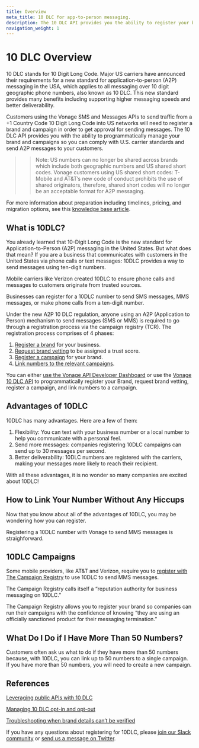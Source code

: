 ```yaml
---
title: Overview
meta_title: 10 DLC for app-to-person messaging. 
description: The 10 DLC API provides you the ability to register your brand, request brand vetting, register a campaign, and link numbers to your campaigns so you can send messages to your users and ensure you're complying with 10 DLC regulations in North America. 
navigation_weight: 1
---
```


# 10 DLC Overview

10 DLC stands for 10 Digit Long Code. Major US carriers have announced their requirements for a new standard for application-to-person (A2P) messaging in the USA, which applies to all messaging over 10 digit geographic phone numbers, also known as 10 DLC. This new standard provides many benefits including supporting higher messaging speeds and better deliverability.

Customers using the Vonage SMS and Messages APIs to send traffic from a +1 Country Code 10 Digit Long Code into US networks will need to register a brand and campaign in order to get approval for sending messages.
The 10 DLC API provides you with the ability to programmatically manage your brand and campaigns so you can comply with U.S. carrier standards and send A2P messages to your customers.

>> Note: US numbers can no longer be shared across brands which include both geographic numbers and US shared short codes.
Vonage customers using US shared short codes: T-Mobile and AT&T’s new code of conduct prohibits the use of shared originators, therefore, shared short codes will no longer be an acceptable format for A2P messaging.

For more information about preparation including timelines, pricing, and migration options, see this [knowledge base article](https://help.nexmo.com/hc/en-us/articles/360050905592-10DLC-Preparation).

## What is 10DLC?

You already learned that 10-Digit Long Code is the new standard for Application-to-Person (A2P) messaging in the United States. But what does that mean? If you are a business that communicates with customers in the United States via phone calls or text messages: 10DLC provides a way to send messages using ten-digit numbers.

Mobile carriers like Verizon created 10DLC to ensure phone calls and messages to customers originate from trusted sources. 

Businesses can register for a 10DLC number to send SMS messages, MMS messages, or make phone calls from a ten-digit number.  

Under the new A2P 10 DLC regulation, anyone using an A2P (Application to Person) mechanism to send messages (SMS or MMS) is required to go through a registration process via the campaign registry (TCR). The registration process comprises of 4 phases:

1. [Register a brand](concepts/brand-overview.md) for your business.
2. [Request brand vetting](concepts/brand-vetting.md) to be assigned a trust score.
3. [Register a campaign](concepts/campaign-overview.md) for your brand.
4. [Link numbers to the relevant campaigns](concepts/linking-numbers.md).

You can either [use the Vonage API Developer Dashboard](_documentation/en/messages/10-dlc/10-dlc-registration-dashboard.md) or use the [Vonage 10 DLC API](/api/10dlc) to programmatically register your Brand, request brand vetting, register a campaign, and link numbers to a campaign.

## Advantages of 10DLC

10DLC has many advantages. Here are a few of them: 

1. Flexibility: You can text with your business number or a local number to help you communicate with a personal feel.
2. Send more messages: companies registering 10DLC campaigns can send up to 30 messages per second.
3. Better deliverability: 10DLC numbers are registered with the carriers, making your messages more likely to reach their recipient.

With all these advantages, it is no wonder so many companies are excited about 10DLC!

## How to Link Your Number Without Any Hiccups

Now that you know about all of the advantages of 10DLC, you may be wondering how you can register. 

Registering a 10DLC number with Vonage to send MMS messages is straighforward.

## 10DLC Campaigns

Some mobile providers, like AT&T and Verizon, require you to [register with The Campaign Registry](https://www.campaignregistry.com/) to use 10DLC to send MMS messages. 

The Campaign Registry calls itself a “reputation authority for business messaging on 10DLC.”

The Campaign Registry allows you to register your brand so companies can run their campaigns with the confidence of knowing “they are using an officially sanctioned product for their messaging termination.”

## What Do I Do if I Have More Than 50 Numbers?

Customers often ask us what to do if they have more than 50 numbers because, with 10DLC, you can link up to 50 numbers to a single campaign. If you have more than 50 numbers, you will need to create a new campaign. 

## References

[Leveraging public APIs with 10 DLC](https://help.nexmo.com/hc/en-us/articles/4432118008468-Leveraging-Public-APIs-with-10-DLC)

[Managing 10 DLC opt-in and opt-out](https://help.nexmo.com/hc/en-us/articles/4417194850964-How-do-I-manage-10-DLC-Opt-In-or-Opt-Out-)

[Troubleshooting when brand details can’t be verified](https://help.nexmo.com/hc/en-us/articles/4407720043284-10-DLC-Brand-Details-Could-Not-Be-Verified)

If you have any questions about registering for 10DLC, please [join our Slack community](https://developer.vonage.com/community/slack) or [send us a message on Twitter](https://twitter.com/VonageDev).
